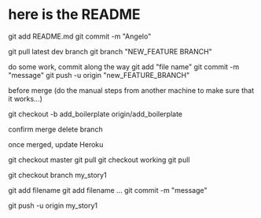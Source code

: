 # here is the README
git add README.md
git commit -m "Angelo"

git pull latest dev branch
git branch "NEW_FEATURE BRANCH"

do some work, commit along the way
git add "file name"
git commit -m "message"
git push -u origin "new_FEATURE_BRANCH"


before merge (do the manual steps from another machine to make sure that it works...)

<!-- pull the pull request to local machine -->
git checkout -b add_boilerplate origin/add_boilerplate
  <!-- test locally, make sure everything is still working... run test suite -->
  <!-- then confirm merge online.  -->
confirm merge
delete branch

<!-- do another pull request from dev into master -->
once merged, update Heroku

<!-- starting up -->
git checkout master
git pull
git checkout working
git pull
  <!-- always branch off of working -->

git checkout branch my_story1
  <!-- do work -->
  git add filename
  git add filename
  ...
  git commit -m "message"

<!-- once you are satisfied its working on your local branch, push it up to GitHub with -u -->
git push -u origin my_story1 

<!-- go on github and click on pull request (make sure you select working NOT master) -->

